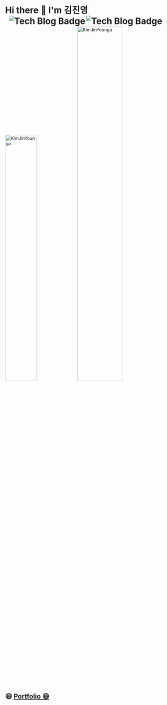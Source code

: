 <div>
  <h1>Hi there 👋  I'm 김진영 
  <a href="https://kimjinyounga.github.io/">
    <img align="right" src="http://img.shields.io/badge/-Devlog-black?style=flat-square&amp;logo=github&amp;" alt="Tech Blog Badge">
    <img align="right" src="https://hits.seeyoufarm.com/api/count/incr/badge.svg?url=https%3A%2F%2Fgithub.com%2FKimJinYounga" alt="Tech Blog Badge">
  </a>
</h1>
  <p>
    <img src="https://github-readme-stats.always0ne.vercel.app/api/top-langs/?username=KimJinYounga&layout=compact&hide=html&langs_count=6" alt="KimJinYounga" width="45%" />
   <img src="https://github-readme-stats.vercel.app/api?username=KimJinYounga&show_icons=true" alt="KimJinYounga"  width="54%"/>
  </p>
</div>

<div> <h2>😄 
  <a href="https://www.notion.so/Jinyoung-Devly-ec2614e9673b4e00bc2abff89242fe01">
  Portfolio 😄 
  </a>
    </h2>
  </div>
  
  
<!--

- 🔭 I’m currently working on ...
- 🌱 I’m currently learning ...
  
- 👯 I’m looking to collaborate on ...
- 🤔 I’m looking for help with ...
- 💬 Ask me about ...
- 📫 How to reach me: ...
- 😄 Pronouns: ...
- ⚡ Fun fact: ...
-->
